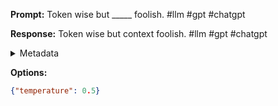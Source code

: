 **Prompt:**
Token wise but _____ foolish. #llm #gpt #chatgpt

**Response:**
Token wise but context foolish. #llm #gpt #chatgpt

<details><summary>Metadata</summary>

- Duration: 1018 ms
- Datetime: 2023-09-02T22:20:42.750119
- Model: gpt-3.5-turbo-0613

</details>

**Options:**
```json
{"temperature": 0.5}
```

